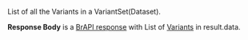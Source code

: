 
List of all the Variants in a VariantSet(Dataset).

**Response Body** is a [BrAPI response](#brapilistresponsetemplate) with List of [Variants](#variantresource) in result.data.


